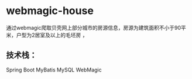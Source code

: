 # webmagic-house
通过webmagic爬取贝壳网上部分城市的房源信息，房源为建筑面积不小于90平米，户型为2居室及以上的毛坯房
，
## 技术栈：
Spring Boot
MyBatis
MySQL
WebMagic
